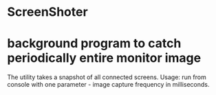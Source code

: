 # ScreenShoter
background program to catch periodically entire monitor image
=============================================================
The utility takes a snapshot of all connected screens.
Usage:
run from console with one parameter - image capture frequency in milliseconds.
